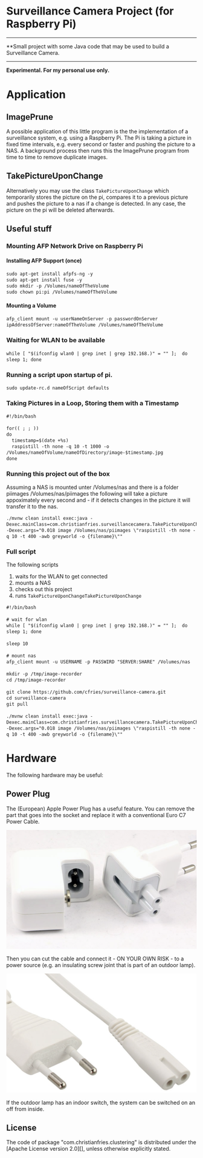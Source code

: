 Surveillance Camera Project (for Raspberry Pi)
==========

****************************************

**Small project with some Java code that may be used to build a Surveillance Camera.

****************************************

**Experimental. For my personal use only.**

# Application

## ImagePrune

A possible application of this little program is the the implementation of a surveillance system, e.g. using a Raspberry Pi.
The Pi is taking a picture in fixed time intervals, e.g. every second or faster and pushing the picture to a NAS.
A background process then runs this the ImagePrune program from time to time to remove duplicate images.

## TakePictureUponChange

Alternatively you may use the class `TakePictureUponChange` which temporarily stores the picture on the pi, compares it to a previous picture and pushes
the picture to a nas if a change is detected. In any case, the picture on the pi will be deleted afterwards.

## Useful stuff

### Mounting AFP Network Drive on Raspberry Pi

#### Installing AFP Support (once)

```
sudo apt-get install afpfs-ng -y
sudo apt-get install fuse -y
sudo mkdir -p /Volumes/nameOfTheVolume
sudo chown pi:pi /Volumes/nameOfTheVolume
```

#### Mounting a Volume

```
afp_client mount -u userNameOnServer -p passwordOnServer ipAddressOfServer:nameOfTheVolume /Volumes/nameOfTheVolume
```

### Waiting for WLAN to be available

```
while [ "$(ifconfig wlan0 | grep inet | grep 192.168.)" = "" ];  do sleep 1; done
```

### Running a script upon startup of pi.

```
sudo update-rc.d nameOfScript defaults
```

### Taking Pictures in a Loop, Storing them with a Timestamp

```
#!/bin/bash

for(( ; ; ))
do
  timestamp=$(date +%s)
  raspistill -th none -q 10 -t 1000 -o /Volumes/nameOfVolume/nameOfDirectory/image-$timestamp.jpg
done
```

### Running this project out of the box

Assuming a NAS is mounted unter /Volumes/nas and there is a folder piimages /Volumes/nas/piimages
the following will take a picture appoximately every second and - if it
detects changes in the picture it will transfer it to the nas.

```
./mvnw clean install exec:java -Dexec.mainClass=com.christianfries.surveillancecamera.TakePictureUponChange -Dexec.args="0.018 image /Volumes/nas/piimages \"raspistill -th none -q 10 -t 400 -awb greyworld -o {filename}\""
```

### Full script

The following scripts

1. waits for the WLAN to get connected
2. mounts a NAS
3. checks out this project
4. runs `TakePictureUponChangeTakePictureUponChange`

```
#!/bin/bash

# wait for wlan
while [ "$(ifconfig wlan0 | grep inet | grep 192.168.)" = "" ];  do sleep 1; done

sleep 10

# mount nas
afp_client mount -u USERNAME -p PASSWIRD "SERVER:SHARE" /Volumes/nas

mkdir -p /tmp/image-recorder
cd /tmp/image-recorder

git clone https://github.com/cfries/surveillance-camera.git
cd surveillance-camera
git pull

./mvnw clean install exec:java -Dexec.mainClass=com.christianfries.surveillancecamera.TakePictureUponChange -Dexec.args="0.018 image /Volumes/nas/piimages \"raspistill -th none -q 10 -t 400 -awb greyworld -o {filename}\""
```

# Hardware

The following hardware may be useful:

## Power Plug

The (European) Apple Power Plug has a useful feature. You can remove the part that goes into the socket and replace it with a conventional Euro C7 Power Cable. 

![Power Plug](/img/ApplePowerPlugiPad.png)

Then you can cut the cable and connect it - ON YOUR OWN RISK - to a power source (e.g. an insulating screw joint that is part of an outdoor lamp). 

![Cable C7](/img/CableC7.png)

If the outdoor lamp has an indoor switch, the system can be switched on an off from inside.

License
-------

The code of package "com.christianfries.clustering" is distributed under the [Apache License version
2.0][], unless otherwise explicitly stated.

 
